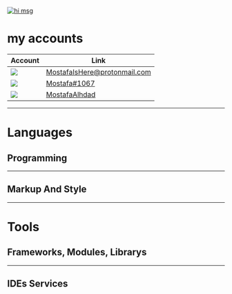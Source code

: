 [![hi msg](https://readme-typing-svg.herokuapp.com/?lines=HI+i+am+Mostafa+15+yrs+old+dev;Welcome+to+my+github+account)](https://github.com/MostafaAlhdad)

# my accounts
Account | Link
------------ | -------------
<img src="https://img.shields.io/badge/ProtonMail-8B89CC?style=for-the-badge&logo=protonmail&logoColor=white" /> | MostafaIsHere@protonmail.com
<img src="https://img.shields.io/badge/Discord-7289DA?style=for-the-badge&logo=discord&logoColor=white" /> | [Mostafa#1067](dsc.bio/mg)
<img src="https://img.shields.io/badge/Facebook-1877F2?style=for-the-badge&logo=facebook&logoColor=white" /> | [MostafaAlhdad](https://www.facebook.com/mostafa.alhdad.3/)
-----
# Languages
## Programming 

-----
## Markup And Style

-----
# Tools
## Frameworks, Modules, Librarys

----
## IDEs Services
